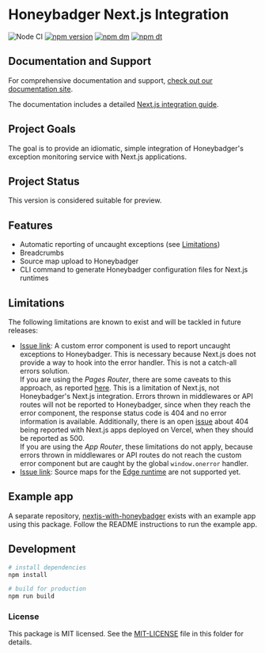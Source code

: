 # Honeybadger Next.js Integration

![Node CI](https://github.com/honeybadger-io/honeybadger-js/workflows/Node%20CI/badge.svg)
[![npm version](https://badge.fury.io/js/%40honeybadger-io%2Fnextjs.svg)](https://badge.fury.io/js/%40honeybadger-io%2Fnextjs)
[![npm dm](https://img.shields.io/npm/dm/@honeybadger-io/nextjs)](https://www.npmjs.com/package/@honeybadger-io/nextjs)
[![npm dt](https://img.shields.io/npm/dt/@honeybadger-io/nextjs)](https://www.npmjs.com/package/@honeybadger-io/nextjs)

## Documentation and Support

For comprehensive documentation and support, [check out our documentation site](https://docs.honeybadger.io/lib/javascript).

The documentation includes a detailed [Next.js integration guide](https://docs.honeybadger.io/lib/javascript/integration/nextjs).

## Project Goals

The goal is to provide an idiomatic, simple integration of Honeybadger's
exception monitoring service with Next.js applications.

## Project Status

This version is considered suitable for preview.

## Features

- Automatic reporting of uncaught exceptions (see [Limitations](#limitations))
- Breadcrumbs
- Source map upload to Honeybadger
- CLI command to generate Honeybadger configuration files for Next.js runtimes

## Limitations

The following limitations are known to exist and will be tackled in future releases:

- [Issue link](https://github.com/honeybadger-io/honeybadger-js/issues/1055): A custom error component is used to report uncaught exceptions to Honeybadger. 
  This is necessary because Next.js does not provide a way to hook into the error handler.
  This is not a catch-all errors solution.  
  If you are using the _Pages Router_, there are some caveats to this approach, as reported [here](https://nextjs.org/docs/advanced-features/custom-error-page#caveats).
  This is a limitation of Next.js, not Honeybadger's Next.js integration.
  Errors thrown in middlewares or API routes will not be reported to Honeybadger, since when they reach the error component, the response status code is 404 and no error information is available.
  Additionally, there is an open [issue](https://github.com/vercel/next.js/issues/45535) about 404 being reported with Next.js apps deployed on Vercel, when they should be reported as 500.  
  If you are using the _App Router_, these limitations do not apply, because errors thrown in middlewares or API routes do not reach the custom error component but are caught by the global `window.onerror` handler.
- [Issue link](https://github.com/honeybadger-io/honeybadger-js/issues/1056): Source maps for the [Edge runtime](https://vercel.com/docs/concepts/functions/edge-functions/edge-runtime) are not supported yet.

## Example app

A separate repository, [nextjs-with-honeybadger](https://github.com/honeybadger-io/nextjs-with-honeybadger) exists with an example app using this package.
Follow the README instructions to run the example app.

## Development

```bash
# install dependencies
npm install

# build for production
npm run build
```

### License

This package is MIT licensed. See the [MIT-LICENSE](./MIT-LICENSE) file in this folder for details.
